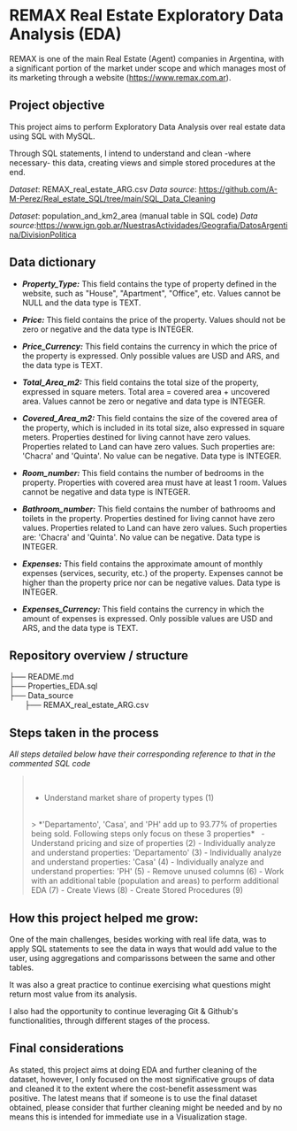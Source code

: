 # REMAX Real Estate Exploratory Data Analysis (EDA)

REMAX is one of the main Real Estate (Agent) companies in Argentina, with a significant portion of the market under scope and which manages most of its marketing through a website (https://www.remax.com.ar).

## Project objective

This project aims to perform Exploratory Data Analysis over real estate data using SQL with MySQL.

Through SQL statements, I intend to understand and clean -where necessary- this data, creating views and simple stored procedures at the end.

*Dataset*: REMAX_real_estate_ARG.csv
*Data source*: https://github.com/A-M-Perez/Real_estate_SQL/tree/main/SQL_Data_Cleaning

*Dataset*: population_and_km2_area (manual table in SQL code)
*Data source*:https://www.ign.gob.ar/NuestrasActividades/Geografia/DatosArgentina/DivisionPolitica

## Data dictionary

- ***Property_Type:*** This field contains the type of property defined in the website, such as "House", "Apartment", "Office", etc. Values cannot be NULL and the data type is TEXT.

- ***Price:*** This field contains the price of the property. Values should not be zero or negative and the data type is INTEGER.

- ***Price_Currency:*** This field contains the currency in which the price of the property is expressed. Only possible values are USD and ARS, and the data type is TEXT.

- ***Total_Area_m2:*** This field contains the total size of the property, expressed in square meters. Total area = covered area + uncovered area. Values cannot be zero or negative and data type is INTEGER.

- ***Covered_Area_m2:*** This field contains the size of the covered area of the property, which is included in its total size, also expressed in square meters. Properties destined for living cannot have zero values. Properties related to Land can have zero values. Such properties are: 'Chacra' and 'Quinta'. No value can be negative. Data type is INTEGER.

- ***Room_number:*** This field contains the number of bedrooms in the property. Properties with covered area must have at least 1 room. Values cannot be negative and data type is INTEGER.

- ***Bathroom_number:*** This field contains the number of bathrooms and toilets in the property. Properties destined for living cannot have zero values. Properties related to Land can have zero values. Such properties are: 'Chacra' and 'Quinta'. No value can be negative. Data type is INTEGER.

- ***Expenses:*** This field contains the approximate amount of monthly expenses (services, security, etc.) of the property. Expenses cannot be higher than the property price nor can be negative values. Data type is INTEGER.

- ***Expenses_Currency:*** This field contains the currency in which the amount of expenses is expressed. Only possible values are USD and ARS, and the data type is TEXT.

## Repository overview / structure

├── README.md\
├── Properties_EDA.sql\
├── Data_source\
&emsp;&emsp;├── REMAX_real_estate_ARG.csv

## Steps taken in the process

*All steps detailed below have their corresponding reference to that in the commented SQL code*

>&nbsp;
>- Understand market share of property types (1)
><br>
>> *'Departamento', 'Casa', and 'PH' add up to 93.77% of properties being sold. Following steps only focus on these 3 properties*
>&nbsp;
>- Understand pricing and size of properties (2)
>- Individually analyze and understand properties: 'Departamento' (3)
>- Individually analyze and understand properties: 'Casa' (4)
>- Individually analyze and understand properties: 'PH' (5)
>- Remove unused columns (6)
>- Work with an additional table (population and areas) to perform additional EDA (7)
>- Create Views (8)
>- Create Stored Procedures (9)
>&nbsp;

## How this project helped me grow:

One of the main challenges, besides working with real life data, was to apply SQL statements to see the data in ways that would add value to the user, using aggregations and comparissons between the same and other tables.

It was also a great practice to continue exercising what questions might return most value from its analysis. 

I also had the opportunity to continue leveraging Git & Github's functionalities, through different stages of the process.

## Final considerations

As stated, this project aims at doing EDA and further cleaning of the dataset, however, I only focused on the most significative groups of data and cleaned it to the extent where the cost-benefit assessment was positive. The latest means that if someone is to use the final dataset obtained, please consider that further cleaning might be needed and by no means this is intended for immediate use in a Visualization stage.